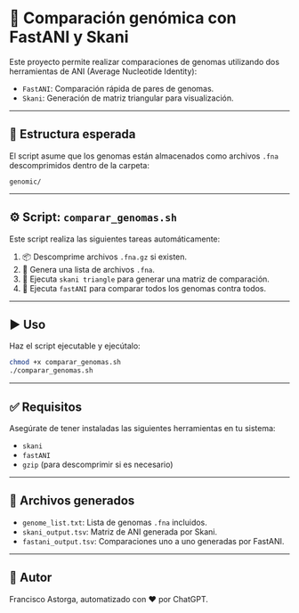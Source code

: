 
# 🧬 Comparación genómica con FastANI y Skani

Este proyecto permite realizar comparaciones de genomas utilizando dos herramientas de ANI (Average Nucleotide Identity):

- `FastANI`: Comparación rápida de pares de genomas.
- `Skani`: Generación de matriz triangular para visualización.

---

## 📁 Estructura esperada

El script asume que los genomas están almacenados como archivos `.fna` descomprimidos dentro de la carpeta:

```
genomic/
```

---

## ⚙️ Script: `comparar_genomas.sh`

Este script realiza las siguientes tareas automáticamente:

1. 📦 Descomprime archivos `.fna.gz` si existen.
2. 📄 Genera una lista de archivos `.fna`.
3. 🧠 Ejecuta `skani triangle` para generar una matriz de comparación.
4. 🧠 Ejecuta `fastANI` para comparar todos los genomas contra todos.

---

## ▶️ Uso

Haz el script ejecutable y ejecútalo:

```bash
chmod +x comparar_genomas.sh
./comparar_genomas.sh
```

---

## ✅ Requisitos

Asegúrate de tener instaladas las siguientes herramientas en tu sistema:

- `skani`
- `fastANI`
- `gzip` (para descomprimir si es necesario)

---

## 🧾 Archivos generados

- `genome_list.txt`: Lista de genomas `.fna` incluidos.
- `skani_output.tsv`: Matriz de ANI generada por Skani.
- `fastani_output.tsv`: Comparaciones uno a uno generadas por FastANI.

---

## 🧠 Autor

Francisco Astorga, automatizado con ❤️ por ChatGPT.
